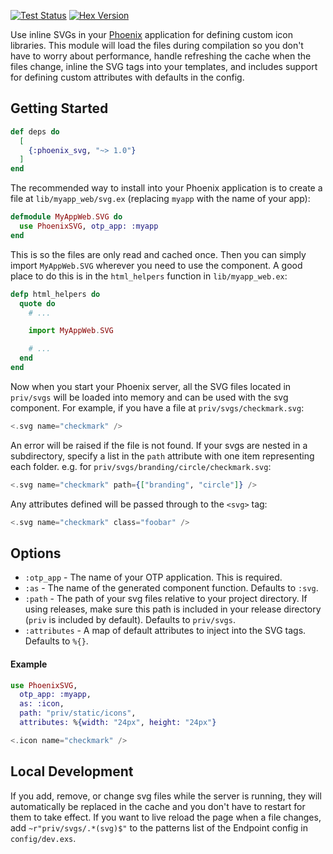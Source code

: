 <a href="https://github.com/jsonmaur/phoenix-svg/actions/workflows/test.yml"><img alt="Test Status" src="https://img.shields.io/github/actions/workflow/status/jsonmaur/phoenix-svg/test.yml?label=&style=for-the-badge&logo=github"></a> <a href="https://hexdocs.pm/phoenix_svg/"><img alt="Hex Version" src="https://img.shields.io/hexpm/v/phoenix_svg?style=for-the-badge&label=&logo=elixir" /></a>

Use inline SVGs in your [Phoenix](https://www.phoenixframework.org) application for defining custom icon libraries. This module will load the files during compilation so you don't have to worry about performance, handle refreshing the cache when the files change, inline the SVG tags into your templates, and includes support for defining custom attributes with defaults in the config.

## Getting Started

```elixir
def deps do
  [
    {:phoenix_svg, "~> 1.0"}
  ]
end
```

The recommended way to install into your Phoenix application is to create a file at `lib/myapp_web/svg.ex` (replacing `myapp` with the name of your app):

```elixir
defmodule MyAppWeb.SVG do
  use PhoenixSVG, otp_app: :myapp
end
```

This is so the files are only read and cached once. Then you can simply import `MyAppWeb.SVG` wherever you need to use the component. A good place to do this is in the `html_helpers` function in `lib/myapp_web.ex`:

```elixir
defp html_helpers do
  quote do
    # ...

    import MyAppWeb.SVG

    # ...
  end
end
```

Now when you start your Phoenix server, all the SVG files located in `priv/svgs` will be loaded into memory and can be used with the svg component. For example, if you have a file at `priv/svgs/checkmark.svg`:

```heex
<.svg name="checkmark" />
```

An error will be raised if the file is not found. If your svgs are nested in a subdirectory, specify a list in the `path` attribute with one item representing each folder. e.g. for `priv/svgs/branding/circle/checkmark.svg`:

```heex
<.svg name="checkmark" path={["branding", "circle"]} />
```

Any attributes defined will be passed through to the `<svg>` tag:

```heex
<.svg name="checkmark" class="foobar" />
```

## Options

* `:otp_app` - The name of your OTP application. This is required.
* `:as` - The name of the generated component function. Defaults to `:svg`.
* `:path` - The path of your svg files relative to your project directory. If using releases, make sure this path is included in your release directory (`priv` is included by default). Defaults to `priv/svgs`.
* `:attributes` - A map of default attributes to inject into the SVG tags. Defaults to `%{}`.

#### Example

```elixir
use PhoenixSVG,
  otp_app: :myapp,
  as: :icon,
  path: "priv/static/icons",
  attributes: %{width: "24px", height: "24px"}
```

```heex
<.icon name="checkmark" />
```

## Local Development

If you add, remove, or change svg files while the server is running, they will automatically be replaced in the cache and you don't have to restart for them to take effect. If you want to live reload the page when a file changes, add `~r"priv/svgs/.*(svg)$"` to the patterns list of the Endpoint config in `config/dev.exs`.
